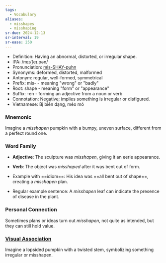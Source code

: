 ```yaml
---
tags:
  - Vocabulary
aliases:
  - misshapes
  - misshaping
sr-due: 2024-12-13
sr-interval: 19
sr-ease: 250
---
```


- Definition: Having an abnormal, distorted, or irregular shape.
- IPA: /mɪsˈʃeɪ.pən/
- Pronunciation: [mis-SHAY-puhn](https://www.google.com/search?q=how+to+pronounce+misshapen)
- Synonyms: deformed, distorted, malformed
- Antonym: regular, well-formed, symmetrical
- Prefix: mis- - meaning "wrong" or "badly"
- Root: shape - meaning "form" or "appearance"
- Suffix: -en - forming an adjective from a noun or verb
- Connotation: Negative; implies something is irregular or disfigured.
- Vietnamese: Bị biến dạng, méo mó

### Mnemonic

Imagine a *misshapen* pumpkin with a bumpy, uneven surface, different from a perfect round one.

### Word Family

- **Adjective**: The sculpture was *misshapen*, giving it an eerie appearance.
- **Verb**: The object was *misshaped* after it was bent out of form.

- Example with ==idiom==: His idea was ==all bent out of shape==, creating a *misshapen* plan.
- Regular example sentence: A *misshapen* leaf can indicate the presence of disease in the plant.

### Personal Connection

Sometimes plans or ideas turn out *misshapen*, not quite as intended, but they can still hold value.

### [Visual Association](https://www.google.com/search?tbm=isch&q=misshapen)

Imagine a lopsided pumpkin with a twisted stem, symbolizing something irregular or misshapen.

